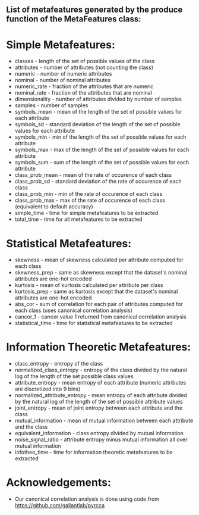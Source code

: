 ## List of metafeatures generated by the produce function of the MetaFeatures class:


# Simple Metafeatures:

- classes - length of the set of possible values of the class
- attributes - number of attributes (not counting the class)
- numeric - number of numeric attributes
- nominal - number of nominal attributes
- numeric_rate - fraction of the attributes that are numeric
- nominal_rate - fraction of the attributes that are nominal
- dimensionality - number of attributes divided by number of samples
- samples - number of samples
- symbols_mean - mean of the length of the set of possible values for each attribute
- symbols_sd - standard deviation of the length of the set of possible values for each attribute
- symbols_min - min of the length of the set of possible values for each attribute
- symbols_max - max of the length of the set of possible values for each attribute
- symbols_sum - sum of the length of the set of possible values for each attribute
- class_prob_mean - mean of the rate of occurence of each class
- class_prob_sd - standard deviation of the rate of occurence of each class
- class_prob_min - min of the rate of occurence of each class
- class_prob_max - max of the rate of occurence of each class (equivalent to default accuracy)
- simple_time - time for simple metafeatures to be extracted
- total_time - time for all metafeatures to be extracted


# Statistical Metafeatures:

- skewness - mean of skewness calculated per attribute computed for each class
- skewness_prep - same as skewness except that the dataset's nominal attributes are one-hot encoded
- kurtosis - mean of kurtosis calculated per attribute per class
- kurtosis_prep - same as kurtosis except that the dataset's nominal attributes are one-hot encoded
- abs_cor - sum of correlation for each pair of attributes computed for each class (uses canonical correlation analysis)
- cancor_1 - cancor value 1 returned from canonical correlation analysis
- statistical_time - time for statistical metafeatures to be extracted


# Information Theoretic Metafeatures:

- class_entropy - entropy of the class
- normalized_class_entropy - entropy of the class divided by the natural log of the length of the set possible class values
- attribute_entropy - mean entropy of each attribute (numeric attributes are discretized into 9 bins)
- normalized_attribute_entropy - mean entropy of each attribute divided by the natural log of the length of the set of possible attribute values
- joint_entropy - mean of joint entropy between each attribute and the class
- mutual_information - mean of mutual information between each attribute and the class
- equivalent_information - class entropy divided by mutual information
- noise_signal_ratio - attribute entropy minus mutual information all over mutual information
- infotheo_time - time for information theoretic metafeatures to be extracted


# Acknowledgements:
- Our canonical correlation analysis is done using code from https://github.com/gallantlab/pyrcca

